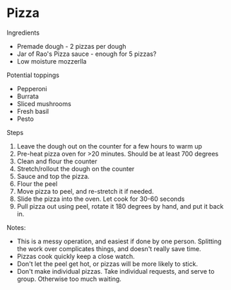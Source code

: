 # Pizza

Ingredients
* Premade dough - 2 pizzas per dough
* Jar of Rao's Pizza sauce - enough for 5 pizzas?
* Low moisture mozzerlla

Potential toppings
* Pepperoni
* Burrata
* Sliced mushrooms
* Fresh basil
* Pesto

Steps
1. Leave the dough out on the counter for a few hours to warm up
1. Pre-heat pizza oven for >20 minutes. Should be at least 700 degrees
1. Clean and flour the counter
1. Stretch/rollout the dough on the counter
1. Sauce and top the pizza.
1. Flour the peel
1. Move pizza to peel, and re-stretch it if needed.
1. Slide the pizza into the oven. Let cook for 30-60 seconds
1. Pull pizza out using peel, rotate it 180 degrees by hand, and put it back in.

Notes:
* This is a messy operation, and easiest if done by one person.  Splitting the work over complicates things, and doesn't really save time.
* Pizzas cook quickly keep a close watch.
* Don't let the peel get hot, or pizzas will be more likely to stick.
* Don't make individual pizzas. Take individual requests, and serve to group. Otherwise too much waiting.
